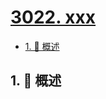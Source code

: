 # [3022. xxx](https://github.com/Tdahuyou/TNotes.leetcode/tree/main/notes/3022.%20xxx)

<!-- region:toc -->

- [1. 📝 概述](#1--概述)

<!-- endregion:toc -->

## 1. 📝 概述
